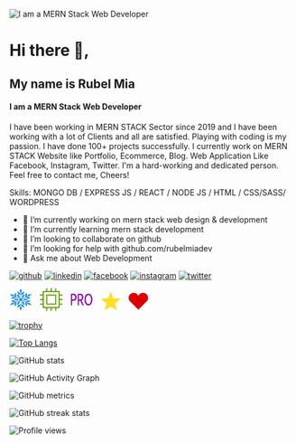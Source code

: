 ![I am a MERN Stack Web Developer](https://i.ibb.co/fvWRTZK/bg-2.png)
# Hi there 👋,
## My name is Rubel Mia
#### I am a MERN Stack Web Developer


 I have been working in MERN STACK Sector since 2019 and I have been working with a lot of Clients and all are satisfied. Playing with coding is my passion. I have done 100+ projects successfully.
   I currently work on
      MERN STACK Website like Portfolio, Ecommerce, Blog.
     Web Application Like Facebook, Instagram, Twitter.
 I'm a hard-working and dedicated person.
 Feel free to contact me,
  Cheers!

Skills: MONGO DB / EXPRESS JS / REACT / NODE JS / HTML / CSS/SASS/ WORDPRESS

- 🔭 I’m currently working on mern stack web design & development 
- 🌱 I’m currently learning mern stack development 
- 👯 I’m looking to collaborate on github 
- 🤔 I’m looking for help with github.com/rubelmiadev
- 💬 Ask me about Web Development 


[<img src='https://cdn.jsdelivr.net/npm/simple-icons@3.0.1/icons/github.svg' alt='github'  height='40'>](https://github.com/rubelmiadev)  [<img src='https://cdn.jsdelivr.net/npm/simple-icons@3.0.1/icons/linkedin.svg' alt='linkedin' margin-left='10px' height='40'>](https://www.linkedin.com/in/rubelmiadev/)  [<img src='https://cdn.jsdelivr.net/npm/simple-icons@3.0.1/icons/facebook.svg' alt='facebook' margin-left='10px' height='40'>](https://www.facebook.com/rubelmiadev)  [<img src='https://cdn.jsdelivr.net/npm/simple-icons@3.0.1/icons/instagram.svg' alt='instagram' margin-left='10px' height='40'>](https://www.instagram.com/rubelmiadev/)  [<img src='https://cdn.jsdelivr.net/npm/simple-icons@3.0.1/icons/twitter.svg' alt='twitter' margin-left='10px' height='40'>](https://twitter.com/rubelmiadev)  

<a href='https://archiveprogram.github.com/'><img src='https://raw.githubusercontent.com/acervenky/animated-github-badges/master/assets/acbadge.gif' width='40' height='40'></a> <a href='https://docs.github.com/en/developers'><img src='https://raw.githubusercontent.com/acervenky/animated-github-badges/master/assets/devbadge.gif' width='40' height='40'></a> <a href='https://github.com/pricing'><img src='https://raw.githubusercontent.com/acervenky/animated-github-badges/master/assets/pro.gif' width='40' height='40'></a> <a href='https://stars.github.com/'><img src='https://raw.githubusercontent.com/acervenky/animated-github-badges/master/assets/starbadge.gif' width='35' height='35'></a> <a href='https://docs.github.com/en/github/supporting-the-open-source-community-with-github-sponsors'><img src='https://raw.githubusercontent.com/acervenky/animated-github-badges/master/assets/sponsorbadge.gif' width='35' height='35'></a> 

[![trophy](https://github-profile-trophy.vercel.app/?username=rubelmiadev)](https://github.com/ryo-ma/github-profile-trophy)

[![Top Langs](https://github-readme-stats.vercel.app/api/top-langs/?username=rubelmiadev)](https://github.com/anuraghazra/github-readme-stats)

![GitHub stats](https://github-readme-stats.vercel.app/api?username=rubelmiadev&show_icons=true)  

![GitHub Activity Graph](https://activity-graph.herokuapp.com/graph?username=rubelmiadev)  

![GitHub metrics](https://metrics.lecoq.io/rubelmiadev)  

![GitHub streak stats](https://github-readme-streak-stats.herokuapp.com/?user=rubelmiadev)  

![Profile views](https://gpvc.arturio.dev/rubelmiadev)   
